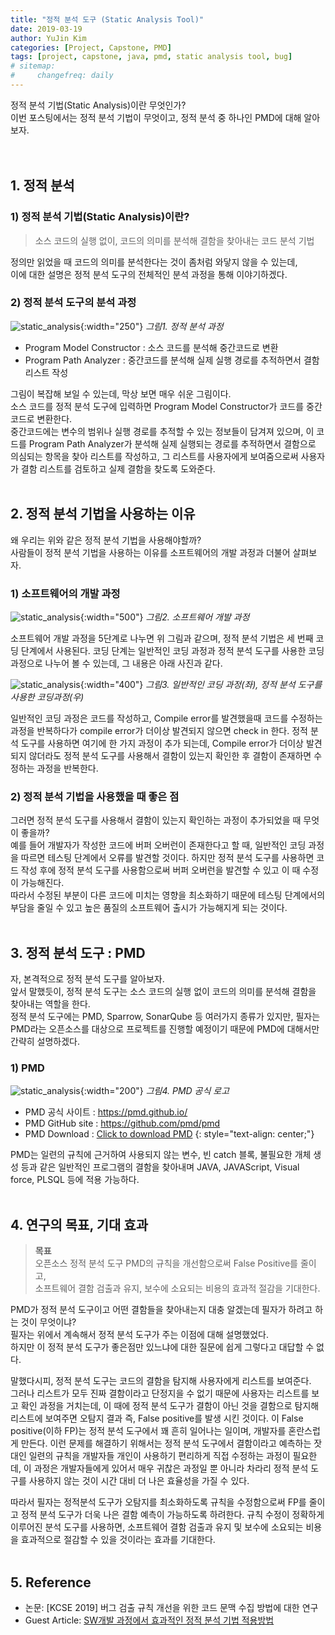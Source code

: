 ```yaml
---
title: "정적 분석 도구 (Static Analysis Tool)"
date: 2019-03-19
author: YuJin Kim
categories: [Project, Capstone, PMD]
tags: [project, capstone, java, pmd, static analysis tool, bug]
# sitemap:
#     changefreq: daily
---
```


정적 분석 기법(Static Analysis)이란 무엇인가?  
이번 포스팅에서는 정적 분석 기법이 무엇이고, 정적 분석 중 하나인 PMD에 대해 알아보자.  
<br/>
<br/>

## 1. 정적 분석

### 1) 정적 분석 기법(Static Analysis)이란?

> 소스 코드의 실행 없이, 코드의 의미를 분석해 결함을 찾아내는 코드 분석 기법

정의만 읽었을 때 코드의 의미를 분석한다는 것이 좀처럼 와닿지 않을 수 있는데,  
이에 대한 설명은 정적 분석 도구의 전체적인 분석 과정을 통해 이야기하겠다.

### 2) 정적 분석 도구의 분석 과정

![static_analysis](/assets/img/post/project/capstone/static_analysis.png){:width="250"}
_그림1. 정적 분석 과정_

<!-- <figure style="width: 300px" class="align-center">
  <img src="{{ '/images/posts/static_analysis.png' }}" alt="">
  <figcaption>그림1. 정적 분석 과정</figcaption>
</figure> -->

- Program Model Constructor : 소스 코드를 분석해 중간코드로 변환
- Program Path Analyzer : 중간코드를 분석해 실제 실행 경로를 추적하면서 결함 리스트 작성

그림이 복잡해 보일 수 있는데, 막상 보면 매우 쉬운 그림이다.  
소스 코드를 정적 분석 도구에 입력하면 Program Model Constructor가 코드를 중간코드로 변환한다.  
중간코드에는 변수의 범위나 실행 경로를 추적할 수 있는 정보들이 담겨져 있으며, 이 코드를 Program Path Analyzer가 분석해 실제 실행되는 경로를 추적하면서 결함으로 의심되는 항목을 찾아 리스트를 작성하고, 그 리스트를 사용자에게 보여줌으로써 사용자가 결함 리스트를 검토하고 실제 결함을 찾도록 도와준다.
<br/>
<br/>

## 2. 정적 분석 기법을 사용하는 이유

왜 우리는 위와 같은 정적 분석 기법을 사용해야할까?  
사람들이 정적 분석 기법을 사용하는 이유를 소프트웨어의 개발 과정과 더불어 살펴보자.

### 1) 소프트웨어의 개발 과정

![static_analysis](/assets/img/post/project/capstone/software_develop.png){:width="500"}
_그림2. 소프트웨어 개발 과정_

소프트웨어 개발 과정을 5단계로 나누면 위 그림과 같으며, 정적 분석 기법은 세 번째 코딩 단계에서 사용된다.
코딩 단계는 일반적인 코딩 과정과 정적 분석 도구를 사용한 코딩 과정으로 나누어 볼 수 있는데, 그 내용은 아래 사진과 같다.

![static_analysis](/assets/img/post/project/capstone/coding.png){:width="400"}
_그림3. 일반적인 코딩 과정(좌), 정적 분석 도구를 사용한 코딩과정(우)_

일반적인 코딩 과정은 코드를 작성하고, Compile error를 발견했을때 코드를 수정하는 과정을 반복하다가 compile error가 더이상 발견되지 않으면 check in 한다. 정적 분석 도구를 사용하면 여기에 한 가지 과정이 추가 되는데, Compile error가 더이상 발견되지 않더라도 정적 분석 도구를 사용해서 결함이 있는지 확인한 후 결함이 존재하면 수정하는 과정을 반복한다.
<br/>

### 2) 정적 분석 기법을 사용했을 때 좋은 점

그러면 정적 분석 도구를 사용해서 결함이 있는지 확인하는 과정이 추가되었을 때 무엇이 좋을까?  
예를 들어 개발자가 작성한 코드에 버퍼 오버런이 존재한다고 할 때, 일반적인 코딩 과정을 따르면 테스팅 단계에서 오류를 발견할 것이다. 하지만 정적 분석 도구를 사용하면 코드 작성 후에 정적 분석 도구를 사용함으로써 버퍼 오버런을 발견할 수 있고 이 때 수정이 가능해진다.  
따라서 수정된 부분이 다른 코드에 미치는 영향을 최소화하기 때문에 테스팅 단계에서의 부담을 줄일 수 있고 높은 품질의 소프트웨어 출시가 가능해지게 되는 것이다.
<br/>
<br/>

## 3. 정적 분석 도구 : PMD

자, 본격적으로 정적 분석 도구를 알아보자.  
앞서 말했듯이, 정적 분석 도구는 소스 코드의 실행 없이 코드의 의미를 분석해 결함을 찾아내는 역할을 한다.  
정적 분석 도구에는 PMD, Sparrow, SonarQube 등 여러가지 종류가 있지만, 필자는 PMD라는 오픈소스를 대상으로 프로젝트를 진행할 예정이기 때문에 PMD에 대해서만 간략히 설명하겠다.

### 1) PMD

![static_analysis](/assets/img/post/project/capstone/pmd.png){:width="200"}
_그림4. PMD 공식 로고_

- PMD 공식 사이트 : <https://pmd.github.io/>
- PMD GitHub site : <https://github.com/pmd/pmd>
- PMD Download : [Click to download PMD](https://github.com/pmd/pmd/releases/download/pmd_releases%2F6.12.0/pmd-bin-6.12.0.zip)
  {: style="text-align: center;"}

PMD는 일련의 규칙에 근거하여 사용되지 않는 변수, 빈 catch 블록, 불필요한 개체 생성 등과 같은 일반적인 프로그램의 결함을 찾아내며 JAVA, JAVAScript, Visual force, PLSQL 등에 적용 가능하다.
<br/>
<br/>

## 4. 연구의 목표, 기대 효과

> **목표**  
> 오픈소스 정적 분석 도구 PMD의 규칙을 개선함으로써 False Positive를 줄이고,  
> 소프트웨어 결함 검출과 유지, 보수에 소요되는 비용의 효과적 절감을 기대한다.

PMD가 정적 분석 도구이고 어떤 결함들을 찾아내는지 대충 알겠는데 필자가 하려고 하는 것이 무엇이냐?  
필자는 위에서 계속해서 정적 분석 도구가 주는 이점에 대해 설명했었다.  
하지만 이 정적 분석 도구가 좋은점만 있느냐에 대한 질문에 쉽게 그렇다고 대답할 수 없다.

말했다시피, 정적 분석 도구는 코드의 결함을 탐지해 사용자에게 리스트를 보여준다.  
그러나 리스트가 모두 진짜 결함이라고 단정지을 수 없기 때문에 사용자는 리스트를 보고 확인 과정을 거치는데, 이 때에 정적 분석 도구가 결함이 아닌 것을 결함으로 탐지해 리스트에 보여주면 오탐지 결과 즉, False positive를 발생 시킨 것이다.
이 False positive(이하 FP)는 정적 분석 도구에서 꽤 흔히 일어나는 일이며, 개발자를 혼란스럽게 만든다.
이런 문제를 해결하기 위해서는 정적 분석 도구에서 결함이라고 예측하는 잣대인 일련의 규칙을 개발자들 개인이 사용하기 편리하게 직접 수정하는 과정이 필요한데, 이 과정은 개발자들에게 있어서 매우 귀찮은 과정일 뿐 아니라 차라리 정적 분석 도구를 사용하지 않는 것이 시간 대비 더 나은 효율성을 가질 수 있다.

따라서 필자는 정적분석 도구가 오탐지를 최소화하도록 규칙을 수정함으로써 FP를 줄이고 정적 분석 도구가 더욱 나은 결함 예측이 가능하도록 하려한다.
규칙 수정이 정확하게 이루어진 분석 도구를 사용하면, 소프트웨어 결함 검출과 유지 및 보수에 소요되는 비용을 효과적으로 절감할 수 있을 것이라는 효과를 기대한다.
<br/>
<br/>

## 5. Reference

- 논문: [KCSE 2019] 버그 검출 규칙 개선을 위한 코드 문맥 수집 방법에 대한 연구
- Guest Article: [SW개발 과정에서 효과적인 정적 분석 기법 적용방법](http://index-of.co.uk/Reverse-Engineering/SW2.pdf)
